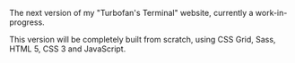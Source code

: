 The next version of my "Turbofan's Terminal" website, currently a work-in-progress.

This version will be completely built from scratch, using CSS Grid, Sass, HTML 5, CSS 3 and JavaScript.
